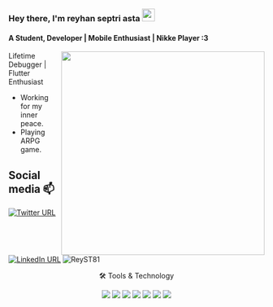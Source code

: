 
### Hey there, I'm  reyhan septri asta <img src="https://media.giphy.com/media/hvRJCLFzcasrR4ia7z/giphy.gif" height="25px" width="25px">


#### A Student, Developer | Mobile Enthusiast | Nikke Player :3

<img display="float" align="right" width="400" src="https://www.prydwen.gg/static/7ce68d265b64365a600be6766964d672/13677/modernia_full.png">

Lifetime Debugger | Flutter Enthusiast

- Working for my inner peace.
- Playing ARPG game.

## Social media :mailbox:

[![Twitter URL](https://img.shields.io/badge/Instagram-1877F2?style=for-the-badge&logo=instagram&logoColor=white)](https://www.instagram.com/reyhansep3asta/)
[![LinkedIn URL](https://img.shields.io/badge/LinkedIn-0077B5?style=for-the-badge&logo=linkedin&logoColor=white)](http://www.linkedin.com/in/reyhan-septri-asta)
<img src="https://komarev.com/ghpvc/?username=ReyST81&label=Profile%20views&color=0e75b6&style=flat" alt="ReyST81" />

<div align="center">
<p align="center">🛠 Tools & Technology</p>

<img src="https://img.shields.io/badge/Flutter-02569B?style=for-the-badge&logo=flutter&logoColor=white" />
<img src="https://img.shields.io/badge/Dart-0175C2?style=for-the-badge&logo=dart&logoColor=white" />
<img src="https://img.shields.io/badge/Python-FFD43B?style=for-the-badge&logo=python&logoColor=darkgreen" />
<img src="https://img.shields.io/badge/firebase-ffca28?style=for-the-badge&logo=firebase&logoColor=black" />
<img src="https://img.shields.io/badge/Git-F05032?style=for-the-badge&logo=git&logoColor=white" />
<img src="https://img.shields.io/badge/Figma-1E1E1E?style=for-the-badge&logo=Figma&logoColor=white" />
<img src="https://img.shields.io/badge/JavaScript-F7DF1E?style=for-the-badge&logo=javascript&logoColor=black">

</div>
